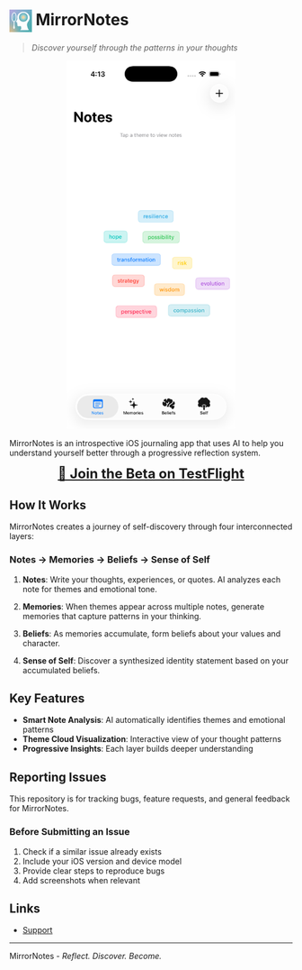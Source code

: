 # <img src="mirrornotes_icon256.png" width="40" height="40" align="center"> MirrorNotes

> *Discover yourself through the patterns in your thoughts*

<p align="center">
  <img src="mirrornotes.png" width="300" alt="MirrorNotes Screenshot">
</p>

MirrorNotes is an introspective iOS journaling app that uses AI to help you understand yourself better through a progressive reflection system.

<p align="center">
  <a href="https://testflight.apple.com/join/b5qkZ6sv" style="font-size: 24px; font-weight: bold;">
    🚀 Join the Beta on TestFlight
  </a>
</p>

## How It Works

MirrorNotes creates a journey of self-discovery through four interconnected layers:

### Notes → Memories → Beliefs → Sense of Self

1. **Notes**: Write your thoughts, experiences, or quotes. AI analyzes each note for themes and emotional tone.

2. **Memories**: When themes appear across multiple notes, generate memories that capture patterns in your thinking.

3. **Beliefs**: As memories accumulate, form beliefs about your values and character.

4. **Sense of Self**: Discover a synthesized identity statement based on your accumulated beliefs.

## Key Features

- **Smart Note Analysis**: AI automatically identifies themes and emotional patterns
- **Theme Cloud Visualization**: Interactive view of your thought patterns
- **Progressive Insights**: Each layer builds deeper understanding

## Reporting Issues

This repository is for tracking bugs, feature requests, and general feedback for MirrorNotes.

### Before Submitting an Issue

1. Check if a similar issue already exists
2. Include your iOS version and device model
3. Provide clear steps to reproduce bugs
4. Add screenshots when relevant

## Links

- [Support](mailto:support@mirrornotes.app)

---

MirrorNotes - *Reflect. Discover. Become.*
